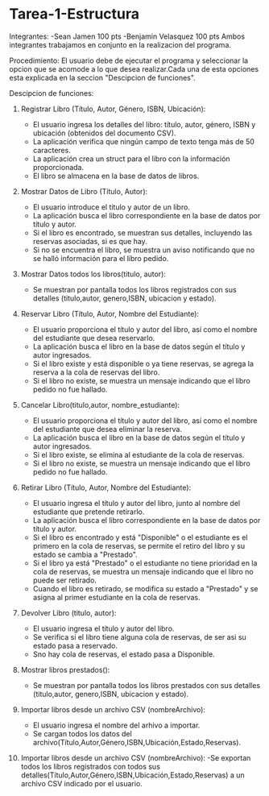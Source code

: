 # Tarea-1-Estructura
Integrantes:
-Sean Jamen 100 pts
-Benjamin Velasquez 100 pts
Ambos integrantes trabajamos en conjunto en la realizacion del programa.


Procedimiento:
El usuario debe de ejecutar el programa y seleccionar la opcion que se acomode a lo que desea realizar.Cada una de esta opciones esta explicada en la seccion "Descipcion de funciones".


Descipcion de funciones:

1. Registrar Libro (Título, Autor, Género, ISBN, Ubicación):
   - El usuario ingresa los detalles del libro: título, autor, género, ISBN y ubicación (obtenidos del documento CSV).
   - La aplicación verifica que ningún campo de texto tenga más de 50 caracteres.
   - La aplicación crea un struct para el libro con la información proporcionada.
   - El libro se almacena en la base de datos de libros.

2. Mostrar Datos de Libro (Título, Autor):
   - El usuario introduce el título y autor de un libro.
   - La aplicación busca el libro correspondiente en la base de datos por título y autor.
   - Si el libro es encontrado, se muestran sus detalles, incluyendo las reservas asociadas, si es que hay.
   - Si no se encuentra el libro, se muestra un aviso notificando que no se halló información para el libro pedido.

3. Mostrar Datos todos los libros(titulo, autor):
   - Se muestran por pantalla todos los libros registrados con sus detalles (titulo,autor, genero,ISBN, ubicacion y estado).

4. Reservar Libro (Título, Autor, Nombre del Estudiante):
   - El usuario proporciona el título y autor del libro, así como el nombre del estudiante que desea reservarlo.
   - La aplicación busca el libro en la base de datos según el título y autor ingresados.
   - Si el libro existe y está disponible o ya tiene reservas, se agrega la reserva a la cola de reservas del libro.
   - Si el libro no existe, se muestra un mensaje indicando que el libro pedido no fue hallado.

5. Cancelar Libro(titulo,autor, nombre_estudiante):
   - El usuario proporciona el título y autor del libro, así como el nombre del estudiante que desea eliminar la reserva.
   - La aplicación busca el libro en la base de datos según el título y autor ingresados.
   - Si el libro existe, se elimina al estudiante de la cola de reservas.
   - Si el libro no existe, se muestra un mensaje indicando que el libro pedido no fue hallado.

6. Retirar Libro (Título, Autor, Nombre del Estudiante):
   - El usuario ingresa el título y autor del libro, junto al nombre del estudiante que pretende retirarlo.
   - La aplicación busca el libro correspondiente en la base de datos por título y autor.
   - Si el libro es encontrado y está "Disponible" o el estudiante es el primero en la cola de reservas, se permite el retiro del libro y su estado se cambia a "Prestado".
   - Si el libro ya está "Prestado" o el estudiante no tiene prioridad en la cola de reservas, se muestra un mensaje indicando que el libro no puede ser retirado.
   - Cuando el libro es retirado, se modifica su estado a "Prestado" y se asigna al primer estudiante en la cola de reservas.
7. Devolver Libro (titulo, autor): 
   -  El usuario ingresa el título y autor del libro.
   - Se verifica si el libro tiene alguna cola de reservas, de ser asi su estado pasa a reservado.
   - Sno hay cola de reservas, el estado pasa a Disponible.
8. Mostrar libros prestados():
   - Se muestran por pantalla todos los libros prestados con sus detalles (titulo,autor, genero,ISBN, ubicacion y estado).
9. Importar libros desde un archivo CSV (nombreArchivo):
   - El usuario ingresa el nombre del arhivo a importar.
   - Se cargan todos los datos del archivo(Título,Autor,Género,ISBN,Ubicación,Estado,Reservas).
10. Importar libros desde un archivo CSV (nombreArchivo):
   -Se exportan todos los libros registrados con todos sus detalles(Título,Autor,Género,ISBN,Ubicación,Estado,Reservas) a un archivo CSV indicado por el usuario.